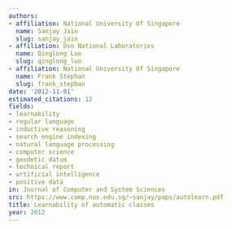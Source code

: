 ```yaml
---
authors:
- affiliation: National University Of Singapore
  name: Sanjay Jain
  slug: sanjay_jain
- affiliation: Dso National Laboratories
  name: Qinglong Luo
  slug: qinglong_luo
- affiliation: National University Of Singapore
  name: Frank Stephan
  slug: frank_stephan
date: '2012-11-01'
estimated_citations: 12
fields:
- learnability
- regular language
- inductive reasoning
- search engine indexing
- natural language processing
- computer science
- geodetic datum
- technical report
- artificial intelligence
- positive data
in: Journal of Computer and System Sciences
src: https://www.comp.nus.edu.sg/~sanjay/paps/autolearn.pdf
title: Learnability of automatic classes
year: 2012
---
```

